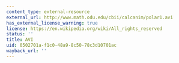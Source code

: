 ```yaml
---
content_type: external-resource
external_url: http://www.math.odu.edu/cbii/calcanim/polar1.avi
has_external_license_warning: true
license: https://en.wikipedia.org/wiki/All_rights_reserved
status: ''
title: AVI
uid: 0502701a-f1c0-48a9-8c50-78c3d10701ac
wayback_url: ''
---
```

